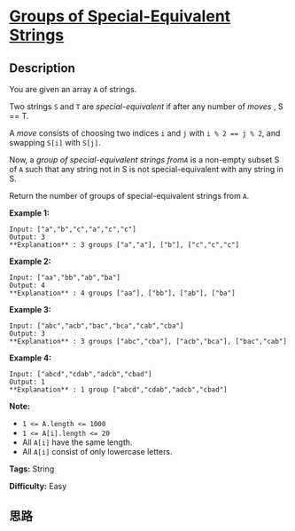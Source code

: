 # [Groups of Special-Equivalent Strings][title]

## Description

You are given an array `A` of strings.

Two strings `S` and `T` are  _special-equivalent_  if after any number of
_moves_ , S == T.

A _move_ consists of choosing two indices `i` and `j` with `i % 2 == j % 2`,
and swapping `S[i]` with `S[j]`.

Now, a _group of special-equivalent strings from`A`_  is a non-empty subset S
of `A` such that any string not in S is not special-equivalent with any string
in S.

Return the number of groups of special-equivalent strings from `A`.



**Example 1:**
            Input: ["a","b","c","a","c","c"]    Output: 3    **Explanation** : 3 groups ["a","a"], ["b"], ["c","c","c"]    

**Example 2:**
            Input: ["aa","bb","ab","ba"]    Output: 4    **Explanation** : 4 groups ["aa"], ["bb"], ["ab"], ["ba"]    

**Example 3:**
            Input: ["abc","acb","bac","bca","cab","cba"]    Output: 3    **Explanation** : 3 groups ["abc","cba"], ["acb","bca"], ["bac","cab"]    

**Example 4:**
            Input: ["abcd","cdab","adcb","cbad"]    Output: 1    **Explanation** : 1 group ["abcd","cdab","adcb","cbad"]    



**Note:**

  * `1 <= A.length <= 1000`
  * `1 <= A[i].length <= 20`
  * All `A[i]` have the same length.
  * All `A[i]` consist of only lowercase letters.


**Tags:** String

**Difficulty:** Easy

## 思路

[title]: https://leetcode.com/problems/groups-of-special-equivalent-strings
